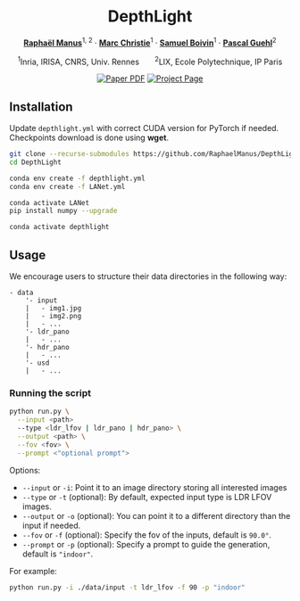 <div align="center">
<h1>DepthLight</h1>

[**Raphaël Manus**](https://raphaelmanus.com)<sup>1, 2</sup> · [**Marc Christie**](https://people.irisa.fr/Marc.Christie/)<sup>1</sup> · [**Samuel Boivin**](https://www.linkedin.com/in/samuel-boivin-90951a3/)<sup>1</sup> · [**Pascal Guehl**](https://pascalguehl.jimdofree.com/)<sup>2</sup>

<sup>1</sup>Inria, IRISA, CNRS, Univ. Rennes&emsp;&emsp;<sup>2</sup>LIX, Ecole Polytechnique, IP Paris
<br>

<a href="https://arxiv.org/"><img src='https://img.shields.io/badge/arXiv-DepthLight-red' alt='Paper PDF'></a>
<a href='https://depthlight.github.io'><img src='https://img.shields.io/badge/Project_Page-DepthLight-green' alt='Project Page'></a>
</div>

## Installation

Update `depthlight.yml` with correct CUDA version for PyTorch if needed.
Checkpoints download is done using __wget__.

```bash
git clone --recurse-submodules https://github.com/RaphaelManus/DepthLight
cd DepthLight

conda env create -f depthlight.yml
conda env create -f LANet.yml

conda activate LANet
pip install numpy --upgrade

conda activate depthlight
```

## Usage

We encourage users to structure their data directories in the following way:
```
- data
    '- input
    |   - img1.jpg
    |   - img2.png
    |   - ...
    '- ldr_pano
    |   - ...
    '- hdr_pano
    |   - ...
    '- usd
    |   - ...
```

### Running the script
```bash
python run.py \
  --input <path>
  --type <ldr_lfov | ldr_pano | hdr_pano> \
  --output <path> \
  --fov <fov> \
  --prompt <"optional prompt">
```
Options:
- `--input` or `-i`: Point it to an image directory storing all interested images
- `--type` or `-t` (optional): By default, expected input type is LDR LFOV images.
- `--output` or `-o` (optional): You can point it to a different directory than the input if needed.
- `--fov` or `-f` (optional): Specify the fov of the inputs, default is `90.0°`.
- `--prompt` or `-p` (optional): Specify a prompt to guide the generation, default is `"indoor"`.

For example:
```bash
python run.py -i ./data/input -t ldr_lfov -f 90 -p "indoor"
```

